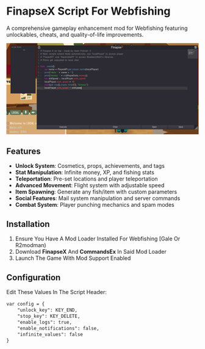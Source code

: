 # FinapseX Script For Webfishing

A comprehensive gameplay enhancement mod for Webfishing featuring unlockables, cheats, and quality-of-life improvements.

![Banner Image](https://raw.githubusercontent.com/geringverdien/TeamFishnet/refs/heads/main/Finapse%20X/screenshot.png)

## Features

- **Unlock System**: Cosmetics, props, achievements, and tags
- **Stat Manipulation**: Infinite money, XP, and fishing stats
- **Teleportation**: Pre-set locations and player teleportation
- **Advanced Movement**: Flight system with adjustable speed
- **Item Spawning**: Generate any fish/item with custom parameters
- **Social Features**: Mail system manipulation and server commands
- **Combat System**: Player punching mechanics and spam modes

## Installation

1. Ensure You Have A Mod Loader Installed For Webfishing [Gale Or R2modman)
2. Download **FinapseX** And **CommandsEx** In Said Mod Loader
3. Launch The Game With Mod Support Enabled

## Configuration

Edit These Values In The Script Header:
```gdscript
var config = {
    "unlock_key": KEY_END,
    "stop_key": KEY_DELETE,
    "enable_logs": true,
    "enable_notifications": false,
    "infinite_values": false
}
